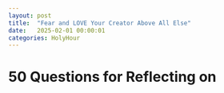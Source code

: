 ```yaml
---
layout: post
title:  "Fear and LOVE Your Creator Above All Else"
date:   2025-02-01 00:00:01
categories: HolyHour
---
```

# 50 Questions for Reflecting on 